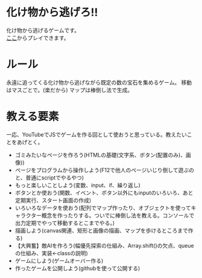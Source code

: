 # 化け物から逃げろ!!
化け物から逃げるゲームです。  
[ここ](https://ihareak.github.io/run-away-from-monster/)からプレイできます。
# ルール
永遠に追ってくる化け物から逃げながら既定の数の宝石を集めるゲーム。
移動はマスごとで。(楽だから)
マップは棒倒し法で生成。
# 教える要素
一応、YouTubeでJSでゲームを作る回として使おうと思っている。教えたいことをあげとく。
* ゴミみたいなページを作ろう(HTMLの基礎(文字系、ボタン(配置のみ)、画像))
* ページをプログラムから操作しよう(F12で他人のページいじり倒して遊ぶのと、普通にscriptでやるやつ)
* もっと楽しいことしよう(変数、input、if、繰り返し)
* ボタンとか使おう(関数、イベント、ボタン以外にもinputのいろいろ、あと定期実行、スタート画面の作成)
* いろいろなデータを使おう(配列でマップ作ったり、オブジェクトを使ってキャラクター概念を作ったりする。ついでに棒倒し法を教える。コンソールで出力定期でやって移動するとこまでやる。)
* 描画しよう(canvas関連、矩形と画像の描画、マップを歩けるところまで作る)
* 【大興奮】敵AIを作ろう(幅優先探索の仕組み、Array.shift()の欠点、queueの仕組み、実装<-classの説明)
* ゲームにしよう(ゲームオーバー作る)
* 作ったゲームを公開しよう(githubを使って公開する)